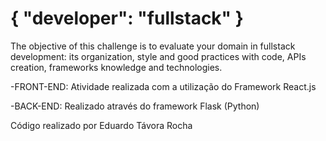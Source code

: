 # { "developer": "fullstack" }

The objective of this challenge is to evaluate your domain in fullstack development: its organization, style and good practices with code, APIs creation, frameworks knowledge and technologies.

-FRONT-END: Atividade realizada com a utilização do Framework React.js

-BACK-END: Realizado através do framework Flask (Python)

Código realizado por Eduardo Távora Rocha
